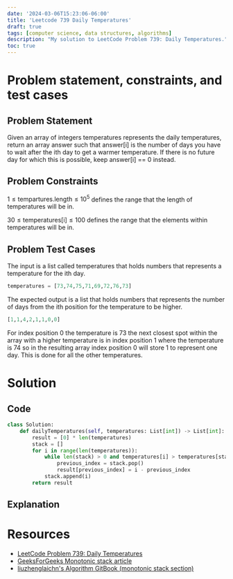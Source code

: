```yaml
---
date: '2024-03-06T15:23:06-06:00'
title: 'Leetcode 739 Daily Temperatures'
draft: true
tags: [computer science, data structures, algorithms]
description: "My solution to LeetCode Problem 739: Daily Temperatures."
toc: true
---
```


# Problem statement, constraints, and test cases


## Problem Statement
Given an array of integers temperatures represents the daily temperatures, return an array answer such that $\text{answer[i]}$ is the number of days you have to wait after the ith day to get a warmer temperature. If there is no future day for which this is possible, keep $\text{answer[i] == 0}$ instead.

## Problem Constraints
$1 \leq \text{tempartures.length} \leq 10^{5}$ defines the range that the length of $\text{temperatures}$ will be in.

$30 \leq \text{temperatures[i]} \leq 100$ defines the range that the elements within $\text{temperatures}$ will be in.

## Problem Test Cases
The input is a list called $\text{temperatures}$ that holds numbers that represents a temperature for the $\text{ith}$ day.
```python
temperatures = [73,74,75,71,69,72,76,73]
```

The expected output is a list that holds numbers that represents the number of days from the $\text{ith}$ position for the temperature to be higher.
```python
[1,1,4,2,1,1,0,0]
```

For index position 0 the temperature is 73 the next closest spot within the array with a higher temperature is in index position 1 where the temperature is 74 so in the resulting array index position 0 will store 1 to represent one day. This is done for all the other temperatures.

# Solution

## Code
```python
class Solution:
    def dailyTemperatures(self, temperatures: List[int]) -> List[int]:
        result = [0] * len(temperatures)
        stack = []
        for i in range(len(temperatures)):
            while len(stack) > 0 and temperatures[i] > temperatures[stack[-1]]:
                previous_index = stack.pop()
                result[previous_index] = i - previous_index
            stack.append(i)
        return result
```

## Explanation

# Resources
- [LeetCode Problem 739: Daily Temperatures](https://leetcode.com/problems/daily-temperatures/description/)
- [GeeksForGeeks Monotonic stack article](https://www.geeksforgeeks.org/introduction-to-monotonic-stack-data-structure-and-algorithm-tutorials/)
- [liuzhenglaichn's Algorithm GitBook (monotonic stack section)](https://liuzhenglaichn.gitbook.io/algorithm/monotonic-stack)